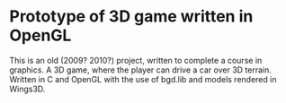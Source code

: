 # Prototype of 3D game written in OpenGL

This is an old (2009? 2010?) project, written to complete a course in graphics. A 3D game, where the player can drive a car over 3D terrain. Written in C and OpenGL with the use of bgd.lib and models rendered in Wings3D. 
